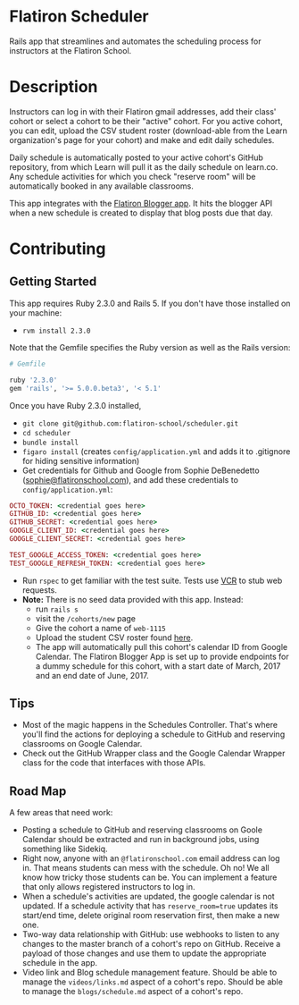 # Flatiron Scheduler

Rails app that streamlines and automates the scheduling process for instructors at the Flatiron School.

# Description

Instructors can log in with their Flatiron gmail addresses, add their class' cohort or select a cohort to be their "active" cohort. For you active cohort, you can edit, upload the CSV student roster (download-able from the Learn organization's page for your cohort) and make and edit daily schedules. 

Daily schedule is automatically posted to your active cohort's GitHub repository, from which Learn will pull it as the daily schedule on learn.co. Any schedule activities for which you check "reserve room" will be automatically booked in any available classrooms. 

This app integrates with the [Flatiron Blogger app](https://github.com/flatiron-labs/flatiron-blog-app). It hits the blogger API when a new schedule is created to display that blog posts due that day. 

# Contributing

## Getting Started

This app requires Ruby 2.3.0 and Rails 5. If you don't have those installed on your machine:

* `rvm install 2.3.0`

Note that the Gemfile specifies the Ruby version as well as the Rails version:

```ruby
# Gemfile

ruby '2.3.0'
gem 'rails', '>= 5.0.0.beta3', '< 5.1'
```

Once you have Ruby 2.3.0 installed,

* `git clone git@github.com:flatiron-school/scheduler.git`
* `cd scheduler`
* `bundle install`
* `figaro install` (creates `config/application.yml` and adds it to .gitignore for hiding sensitive information)
* Get credentials for Github and Google from Sophie DeBenedetto (sophie@flatironschool.com), and add these credentials to `config/application.yml`:

```ruby
OCTO_TOKEN: <credential goes here>
GITHUB_ID: <credential goes here>
GITHUB_SECRET: <credential goes here>
GOOGLE_CLIENT_ID: <credential goes here>
GOOGLE_CLIENT_SECRET: <credential goes here>

TEST_GOOGLE_ACCESS_TOKEN: <credential goes here>
TEST_GOOGLE_REFRESH_TOKEN: <credential goes here>
```
* Run `rspec` to get familiar with the test suite. Tests use [VCR](https://github.com/vcr/vcr) to stub web requests. 
* **Note:** There is no seed data provided with this app. Instead:
    * run `rails s`
    * visit the `/cohorts/new` page
    * Give the cohort a name of `web-1115`
    * Upload the student CSV roster found [here](https://www.dropbox.com/s/wmi5vyai7w1x3ln/web-0416.csv?dl=0).
    * The app will automatically pull this cohort's calendar ID from Google Calendar. The Flatiron Blogger App is set up to provide endpoints for a dummy schedule for this cohort, with a start date of March, 2017 and an end date of June, 2017. 

## Tips

* Most of the magic happens in the Schedules Controller. That's where you'll find the actions for deploying a schedule to GitHub and reserving classrooms on Google Calendar. 
* Check out the GitHub Wrapper class and the Google Calendar Wrapper class for the code that interfaces with those APIs. 

## Road Map

A few areas that need work:

* Posting a schedule to GitHub and reserving classrooms on Goole Calendar should be extracted and run in background jobs, using something like Sidekiq.
* Right now, anyone with an `@flatironschool.com` email address can log in. That means students can mess with the schedule. Oh no! We all know how tricky those students can be. You can implement a feature that only allows registered instructors to log in. 
* When a schedule's activities are updated, the google calendar is not updated. If a schedule activity that has `reserve_room=true` updates its start/end time, delete original room reservation first, then make a new one. 
* Two-way data relationship with GitHub: use webhooks to listen to any changes to the master branch of a cohort's repo on GitHub. Receive a payload of those changes and use them to update the appropriate schedule in the app. 
* Video link and Blog schedule management feature. Should be able to manage the `videos/links.md` aspect of a cohort's repo. Should be able to manage the `blogs/schedule.md` aspect of a cohort's repo.   
